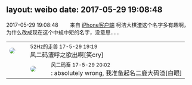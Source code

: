 layout: weibo
date: 2017-05-29 19:08:48
---
<meta name="referrer" content="no-referrer" />

2017-05-29 19:08:48  &nbsp;&nbsp;&nbsp;&nbsp;&nbsp;&nbsp; 来自 <a href="http://app.weibo.com/t/feed/9ksdit" rel="nofollow">iPhone客户端</a>
柯洁大棋渣这个名字多有趣啊，为什么改成现在这个中规中矩的名字，没意思…… ​​​

<table style="width: 100%;">
  <tr>
    <td style="width: 40px;"><img style="border-radius:50%" src="https://tva4.sinaimg.cn/crop.0.0.180.180.50/8beaf773jw1e8qgp5bmzyj2050050aa8.jpg?KID=imgbed,tva&Expires=1624465783&ssig=AEue3BI4Ti"></td>
    <td colspan="2"><small>52Hz的走兽 17-5-29 19:19</small><br/>风二码渣呼之欲出啊[笑cry]</td>
  </tr>
  <tr>
    <td/>
    <td style="width: 40px;"><img style="border-radius:50%" src="https://tva3.sinaimg.cn/crop.0.0.639.639.50/6d2a6003jw8f3idy69w2gj20hs0hrt9g.jpg?KID=imgbed,tva&Expires=1624465783&ssig=BeEzKiR8cm"></td>
    <td><small>风二码畜 17-5-29 20:02</small><br/>: absolutely wrong, 我准备起名二鹿大码渣[白眼]</td>
  </tr>
</table>
